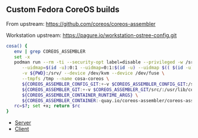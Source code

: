 ## Custom Fedora CoreOS builds

From upstream: https://github.com/coreos/coreos-assembler

Workstation upstream: https://pagure.io/workstation-ostree-config.git

```bash
cosa() {
   env | grep COREOS_ASSEMBLER
   set -x
   podman run --rm -ti --security-opt label=disable --privileged -w /srv \
      --uidmap=$(id -u):0:1 --uidmap=0:1:$(id -u) --uidmap $(( $(id -u) + 1 )):$(( $(id -u) + 1 )):55536 \
      -v ${PWD}:/srv/ --device /dev/kvm --device /dev/fuse \
      --tmpfs /tmp --name cosa-coreos \
      ${COREOS_ASSEMBLER_CONFIG_GIT:+-v $COREOS_ASSEMBLER_CONFIG_GIT:/srv/src/config/:ro} \
      ${COREOS_ASSEMBLER_GIT:+-v $COREOS_ASSEMBLER_GIT/src/:/usr/lib/coreos-assembler/:ro} \
      ${COREOS_ASSEMBLER_CONTAINER_RUNTIME_ARGS} \
      ${COREOS_ASSEMBLER_CONTAINER:-quay.io/coreos-assembler/coreos-assembler:latest} "$@"
   rc=$?; set +x; return $rc
}
```

- [Server](builds/server/README.md)
- [Client](builds/client/README.md)